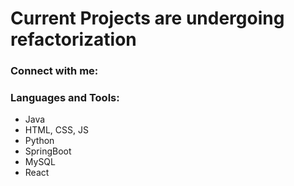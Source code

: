 # Current Projects are undergoing refactorization

### Connect with me: 

### Languages and Tools: 

  - Java
  - HTML, CSS, JS
  - Python
  - SpringBoot
  - MySQL
  - React


